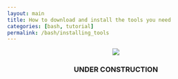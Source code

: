 ```yaml
---
layout: main
title: How to download and install the tools you need
categories: [bash, tutorial]
permalink: /bash/installing_tools
---
```



<center><img src="{{ site.url }}/images/under_construction.jpeg"></center>
<center><h3>UNDER CONSTRUCTION</h3></center>
<br>
<br>
